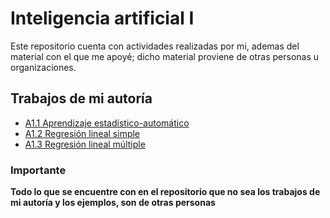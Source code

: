 # Inteligencia artificial I

Este repositorio cuenta con actividades realizadas por mi, ademas del material con el que me apoyé; dicho material proviene de otras personas u organizaciones.

## Trabajos de mi autoría

* [A1.1 Aprendizaje estadístico-automático](/A1.1%20Aprendizaje%20estadístico-automático/Aprendizaje_estadistico_automatico.html)
* [A1.2 Regresión lineal simple](/A1.2%20Regresión%20lineal%20simple/Regresion_lineal_simple.html)
* [A1.3 Regresión lineal múltiple](/A1.3%20Regresión%20lineal%20múltiple/Regresion_lineal_multiple.html)

### Importante

**Todo lo que se encuentre con en el repositorio que no sea los trabajos de mi autoría y los ejemplos, son de otras personas**
